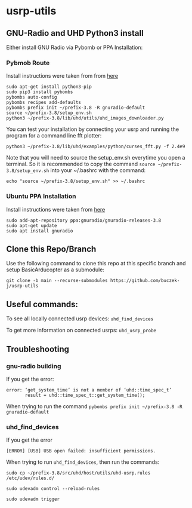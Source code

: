 # usrp-utils

## GNU-Radio and UHD Python3 install 
Either install GNU Radio via Pybomb or PPA Installation:

### Pybmob Route
Install instructions were taken from from [here](https://github.com/gnuradio/pybombs#pybombs)
```
sudo apt-get install python3-pip
sudo pip3 install pybombs
pybombs auto-config
pybombs recipes add-defaults
pybombs prefix init ~/prefix-3.8 -R gnuradio-default
source ~/prefix-3.8/setup_env.sh
python3 ~/prefix-3.8/lib/uhd/utils/uhd_images_downloader.py
```
You can test your installation by connecting your usrp and running the program for a command line fft plotter:
```
python3 ~/prefix-3.8/lib/uhd/examples/python/curses_fft.py -f 2.4e9
```

Note that you will need to source the setup_env.sh everytime you open a terminal. So it is recommended to copy the command `source ~/prefix-3.8/setup_env.sh` into your ~/.bashrc with the command:
```
echo "source ~/prefix-3.8/setup_env.sh" >> ~/.bashrc
```
### Ubuntu PPA Installation
Install instructions were taken from [here](https://wiki.gnuradio.org/index.php/InstallingGR)
```
sudo add-apt-repository ppa:gnuradio/gnuradio-releases-3.8
sudo apt-get update
sudo apt install gnuradio
```

## Clone this Repo/Branch
Use the following command to clone this repo at this specific branch and setup BasicArducopter as a submodule:
```
git clone -b main --recurse-submodules https://github.com/buczek-j/usrp-utils
```

## Useful commands:
To see all locally connected usrp devices: `uhd_find_devices`

To get more information on connected usrps: `uhd_usrp_probe`

## Troubleshooting

### gnu-radio building
If you get the error:
```
error: ‘get_system_time’ is not a member of ‘uhd::time_spec_t’
       result = uhd::time_spec_t::get_system_time();
```
When trying to run the command `pybombs prefix init ~/prefix-3.8 -R gnuradio-default`

### uhd_find_devices
If you get the error
```
[ERROR] [USB] USB open failed: insufficient permissions.

```
When trying to run `uhd_find_devices`, then run the commands:
```
sudo cp ~/prefix-3.8/src/uhd/host/utils/uhd-usrp.rules /etc/udev/rules.d/

sudo udevadm control --reload-rules

sudo udevadm trigger
```

